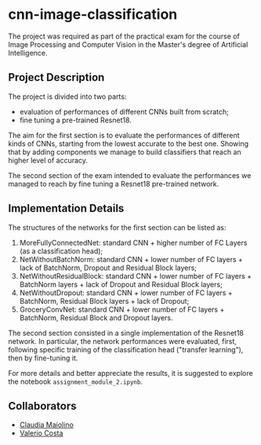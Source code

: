 # cnn-image-classification

The project was required as part of the practical exam for the course of Image Processing and Computer Vision in the Master's degree of Artificial Intelligence.

## Project Description

The project is divided into two parts:
- evaluation of performances of different CNNs built from scratch;
- fine tuning a pre-trained Resnet18.

The aim for the first section is to evaluate the performances of different kinds of CNNs, starting from the lowest accurate to the best one.
Showing that by adding components we manage to build classifiers that reach an higher level of accuracy.

The second section of the exam intended to evaluate the performances we managed to reach by fine tuning a Resnet18 pre-trained network.

## Implementation Details

The structures of the networks for the first section can be listed as:
1. MoreFullyConnectedNet: standard CNN + higher number of FC Layers (as a classification head);
2. NetWithoutBatchNorm: standard CNN + lower number of FC layers + lack of BatchNorm, Dropout and Residual Block layers;
3. NetWithoutResidualBlock: standard CNN + lower number of FC layers + BatchNorm layers + lack of Dropout and Residual Block layers;
4. NetWithoutDropout: standard CNN + lower number of FC layers + BatchNorm, Residual Block layers + lack of Dropout;
5. GroceryConvNet: standard CNN + lower number of FC layers + BatchNorm, Residual Block and Dropout layers.

The second section consisted in a single implementation of the Resnet18 network.
In particular, the network performances were evaluated, first, following specific training of the classification head ("transfer learning"), then by fine-tuning it.

For more details and better appreciate the results, it is suggested to explore the notebook ```assignment_module_2.ipynb```.

## Collaborators

- [Claudia Maiolino](https://github.com/jeanclaude8)
- [Valerio Costa](https://github.com/Rda1027)

